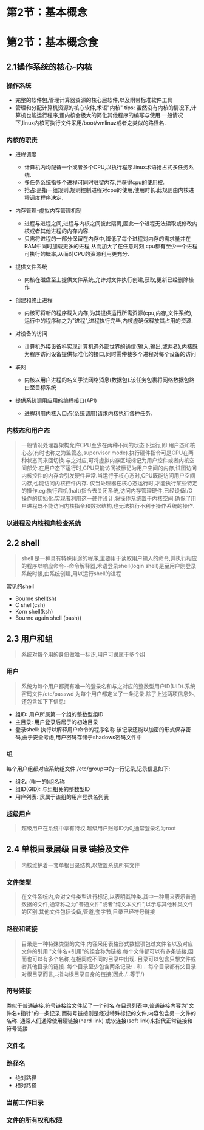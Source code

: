 # 第2节：基本概念

# 第2节：基本概念食
## 2.1操作系统的核心-内核
### 操作系统
- 完整的软件包,管理计算器资源的核心层软件,以及附带标准软件工具
- 管理和分配计算机资源的核心软件,术语"内核"
   tips: 虽然没有内核的情况下,计算机也能运行程序,蛋内核会极大的简化其他程序的编写与使用.一般情况下,linux内核可执行文件采用/boot/vmlinuz或者之类似的路径名.
     
### 内核的职责
- 进程调度
    - 计算机内均配备一个或者多个CPU,以执行程序.linux术语抢占式多任务系统.
    - 多任务系统指多个进程可同时驻留内存,并获得cpu的使用权.
    - 抢占:是指一组规则,规则控制进程对cpu的使用,使用时长.此规则由内核进程调度程序决定.
- 内存管理-虚拟内存管理机制
    - 进程与进程之间,进程与内核之间彼此隔离,因此一个进程无法读取或修改内核或者其他进程的内存内容.
    - 只需将进程的一部分保留在内存中,降低了每个进程对内存的需求量并在RAM中同时加载更多的进程,从而加大了在任意时刻,cpu都有至少一个进程可执行的概率,从而对CPU的资源利用更充分.

- 提供文件系统
    - 内核在磁盘至上提供文件系统,允许对文件执行创建,获取,更新已经删除操作
- 创建和终止进程
    - 内核可将新的程序载入内存,为其提供运行所需资源(cpu,内存,文件系统),运行中的程序称之为"进程",进程执行完毕,内核虚确保释放其占用的资源.
- 对设备的访问
    - 计算机外接设备科实现计算机遇外部世界的通信(输入,输出,或两者),内核既为程序访问设备提供标准化的接口,同时需仲裁多个进程对每个设备的访问
- 联网
    - 内核以用户进程的名义手法网络消息(数据包).该任务包裹将网络数据包路由至目标系统
- 提供系统调用应用的编程接口(API)
    - 进程利用内核入口点(系统调用)请求内核执行各种任务.

### 内核态和用户态
> 一般情况处理器架构允许CPU至少在两种不同的状态下运行,即:用户态和核心态(有时也称之为监管态,supervisor mode).执行硬件指令可是CPU在两种状态间来回切换.与之对应,可将虚拟内存区域标记为用户控件或者内核空间部分.在用户态下运行时,CPU只能访问被标记为用户空间的内存,试图访问内核控件的内存会引发硬件异常.当运行于核心态时,CPU既能访问用户空间内存,也能访问内核控件内存.
    仅当处理器在核心态运行时,才能执行某些特定的操作.eg:执行宕机(halt)指令去关闭系统,访问内存管理硬件,已经设备I/O操作的初始化.实现者利用这一硬件设计,将操作系统置于内核空间.确保了用户进程既不能访问内核指令和数据结构,也无法执行不利于操作系统的操作.

### 以进程及内核视角检查系统

## 2.2 shell
>shell 是一种具有特殊用途的程序,主要用于读取用户输入的命令,并执行相应的程序以响应命令--命令解释器,术语登录shell(login shell)是至用户刚登录系统时候,由系统创建,用以运行shell的进程

常见的shell
- Bourne shell(sh)
- C shell(csh)
- Korn shell(ksh)
- Bourne again shell (bash))


## 2.3 用户和组
>系统对每个用的身份做唯一标识,用户可隶属于多个组
### 用户
>系统为每个用户都拥有唯一的登录名和与之对应的整数型用户ID(UID).系统密码文件/etc/passwd 为每个用户都定义了一条记录.除了上述两项信息外,还包含如下下信息:
- 组ID: 用户所属第一个组的整数型组ID
- 主目录: 用户登录后居于的初始目录
- 登录shell: 执行以解释用户命令的程序名称
         该记录还能以加密的形式保存密码,由于安全考虑,用户密码存储于shadows密码文件中

### 组
 每个用户组都对应系统组文件 /etc/group中的一行记录,记录信息如下:
 - 组名: (唯一的)组名称
 - 组ID(GID): 与组相关的整数型ID
 - 用户列表: 隶属于该组的用户登录名列表

### 超级用户
> 超级用户在系统中享有特权.超级用户账号ID为0,通常登录名为root


## 2.4 单根目录层级 目录 链接及文件
> 内核维护着一套单根目录结构,以放置系统所有文件
### 文件类型
> 在文件系统内,会对文件类型进行标记,以表明其种类.其中一种用来表示普通数据的文件,通常称之为"普通文件"或者"纯文本文件",以示与其他种类文件的区别.其他文件包括设备,管道,套字节,目录已经符号链接
### 路径和链接
>目录是一种特殊类型的文件,内容采用表格形式数据项包过文件名以及对应文件的引用."文件名+引用"的组合称为链接.每个文件都可以有多条链接,因而也可以有多个名称,在相同或不同的目录中出现.
目录可以包含只想文件或者其他目录的链接.
每个目录至少包含两条记录: . 和 .. 每个目录都有父目录.对根目录而言,..指向根目录自身的链接(因此,/..等于/)

### 符号链接

 类似于普通链接,符号链接给文件起了一个别名.在目录列表中,普通链接内容为"文件名+指针"的一条记录,而符号链接则是经过特殊标记的文件,内容包含另一文件的名称.
 通常人们通常使用硬链接(hard link) 或软连接(soft link)来指代正常链接和符号链接
 
 ### 文件名
 ### 路径名
 - 绝对路径
 - 相对路径
### 当前工作目录
### 文件的所有权和权限

